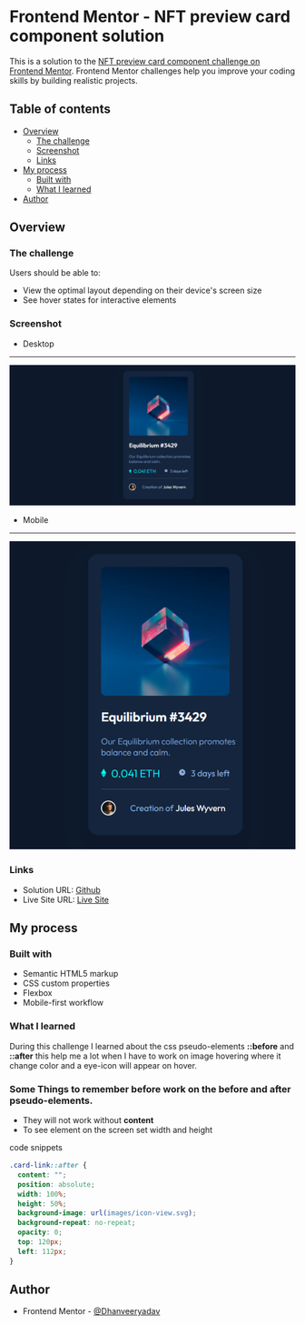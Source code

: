# Frontend Mentor - NFT preview card component solution

This is a solution to the [NFT preview card component challenge on Frontend Mentor](https://www.frontendmentor.io/challenges/nft-preview-card-component-SbdUL_w0U). Frontend Mentor challenges help you improve your coding skills by building realistic projects. 

## Table of contents

- [Overview](#overview)
  - [The challenge](#the-challenge)
  - [Screenshot](#screenshot)
  - [Links](#links)
- [My process](#my-process)
  - [Built with](#built-with)
  - [What I learned](#what-i-learned)
- [Author](#author)


## Overview

### The challenge

Users should be able to:

- View the optimal layout depending on their device's screen size
- See hover states for interactive elements

### Screenshot

- Desktop 
---
![](./Screenshots/desktop.png)

- Mobile
---
![](./Screenshots/mobile.png)

### Links

- Solution URL: [Github](https://github.com/Dhanveeryadav/NFT-Component)
- Live Site URL: [Live Site](https://flourishing-youtiao-03d220.netlify.app)

## My process

### Built with

- Semantic HTML5 markup
- CSS custom properties
- Flexbox
- Mobile-first workflow

### What I learned

During this challenge I learned about the css pseudo-elements **::before** and **::after** this help me a lot when I have to work on image hovering where it change color and a eye-icon will appear on hover.

### Some Things to remember before work on the before and after pseudo-elements.

- They will not work without **content**
- To see element on the screen set width and height

code snippets

```css
.card-link::after {
  content: "";
  position: absolute;
  width: 100%;
  height: 50%;
  background-image: url(images/icon-view.svg);
  background-repeat: no-repeat;
  opacity: 0;
  top: 120px;
  left: 112px;
}
```

## Author
- Frontend Mentor - [@Dhanveeryadav](https://www.frontendmentor.io/profile/Dhanveeryadav)
